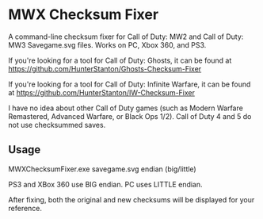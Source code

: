# MWX Checksum Fixer
A command-line checksum fixer for Call of Duty: MW2 and Call of Duty: MW3 Savegame.svg files. Works on PC, Xbox 360, and PS3.

If you're looking for a tool for Call of Duty: Ghosts, it can be found at https://github.com/HunterStanton/Ghosts-Checksum-Fixer

If you're looking for a tool for Call of Duty: Infinite Warfare, it can be found at https://github.com/HunterStanton/IW-Checksum-Fixer

I have no idea about other Call of Duty games (such as Modern Warfare Remastered, Advanced Warfare, or Black Ops 1/2). Call of Duty 4 and 5 do not use checksummed saves.

## Usage
MWXChecksumFixer.exe savegame.svg endian (big/little)

PS3 and XBox 360 use BIG endian. PC uses LITTLE endian.

After fixing, both the original and new checksums will be displayed for your reference.

